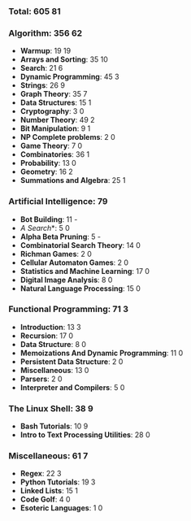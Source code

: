 ### **Total**: 605 81

### **Algorithm**: 356 62
+ **Warmup**: 19 19
+ **Arrays and Sorting**: 35 10
+ **Search**: 21 6
+ **Dynamic Programming**: 45 3
+ **Strings**: 26 9
+ **Graph Theory**: 35 7
+ **Data Structures**: 15 1
+ **Cryptography**: 3 0
+ **Number Theory**: 49 2
+ **Bit Manipulation**: 9 1
+ **NP Complete problems**: 2 0
+ **Game Theory**: 7 0
+ **Combinatories**: 36 1
+ **Probability**: 13 0
+ **Geometry**: 16 2
+ **Summations and Algebra**: 25 1

### **Artificial Intelligence**: 79
+ **Bot Building**: 11 -
+ **A* Search**: 5 0
+ **Alpha Beta Pruning**: 5 -
+ **Combinatorial Search Theory**: 14 0
+ **Richman Games**: 2 0
+ **Cellular Automaton Games**: 2 0
+ **Statistics and Machine Learning**: 17 0
+ **Digital Image Analysis**: 8 0
+ **Natural Language Processing**: 15 0

### **Functional Programming**: 71 3
+ **Introduction**: 13 3
+ **Recursion**: 17 0
+ **Data Structure**: 8 0
+ **Memoizations And Dynamic Programming**: 11 0
+ **Persistent Data Structure**: 2 0
+ **Miscellaneous**: 13 0
+ **Parsers**: 2 0
+ **Interpreter and Compilers**: 5 0

### **The Linux Shell**: 38 9
+ **Bash Tutorials**: 10 9
+ **Intro to Text Processing Utilities**: 28 0

### **Miscellaneous**: 61 7
+ **Regex**: 22 3
+ **Python Tutorials**: 19 3
+ **Linked Lists**: 15 1
+ **Code Golf**: 4 0
+ **Esoteric Languages**: 1 0